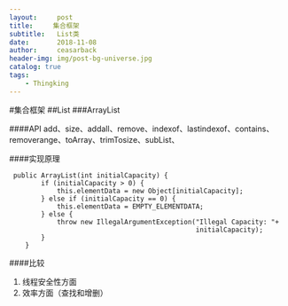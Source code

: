 ```yaml
---
layout:     post
title:     集合框架
subtitle:   List类
date:       2018-11-08
author:     ceasarback
header-img: img/post-bg-universe.jpg
catalog: true
tags:
    - Thingking
---
```


#集合框架
##List
###ArrayList


####API
add、size、addall、remove、indexof、lastindexof、contains、removerange、toArray、trimTosize、subList、

####实现原理
```
 public ArrayList(int initialCapacity) {
        if (initialCapacity > 0) {
            this.elementData = new Object[initialCapacity];
        } else if (initialCapacity == 0) {
            this.elementData = EMPTY_ELEMENTDATA;
        } else {
            throw new IllegalArgumentException("Illegal Capacity: "+
                                               initialCapacity);
        }
    }

```

####比较  
1. 线程安全性方面
2. 效率方面（查找和增删）

